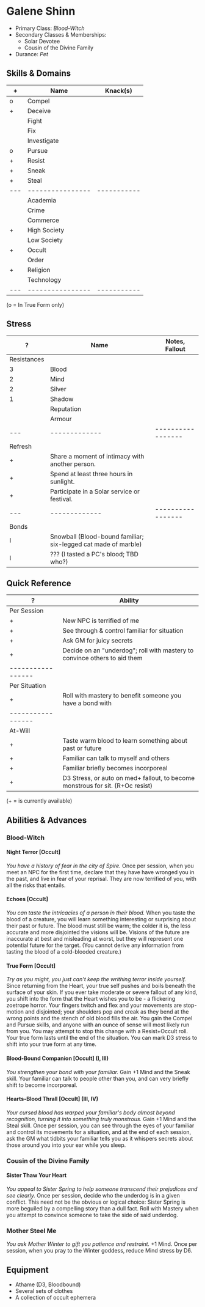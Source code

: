 # Galene Shinn
- Primary Class: *Blood-Witch*
- Secondary Classes & Memberships:
  - Solar Devotee
  - Cousin of the Divine Family
- Durance: *Pet*

## Skills & Domains
| + |  Name          |  Knack(s) |
|---|----------------|-----------|
| o |  Compel        |
| + |  Deceive       |
|   |  Fight         |
|   |  Fix           |
|   |  Investigate   |
| o |  Pursue        |
| + |  Resist        |
| + |  Sneak         |
| + |  Steal         |
|---|----------------|-----------|
|   |  Academia      |
|   |  Crime         |
|   |  Commerce      |
| + |  High Society  |
|   |  Low Society   |
| + |  Occult        |
|   |  Order         |
| + |  Religion      |
|   |  Technology    |
|---|----------------|-----------|
(o = In True Form only)

## Stress
| ? | Name        |  Notes, Fallout |
|---|-------------|-----------------|
| Resistances     |
| 3 | Blood       |
| 2 | Mind        |
| 2 | Silver      |
| 1 | Shadow      |
|   | Reputation  |
|   | Armour      |
|---|-------------|-----------------|
| Refresh         |
| + | Share a moment of intimacy with another person.
| + | Spend at least three hours in sunlight.
| + | Participate in a Solar service or festival.
|---|-------------|-----------------|
| Bonds           |
| I | Snowball (Blood-bound familiar; six-legged cat made of marble)
| I | ??? (I tasted a PC's blood; TBD who?)
## Quick Reference
| ? | Ability     |
|---|-------------|
| Per Session     |
| + | New NPC is terrified of me
| + | See through & control familiar for situation
| + | Ask GM for juicy secrets
| + | Decide on an "underdog"; roll with mastery to convince others to aid them
|-----------------|
| Per Situation   |
| + | Roll with mastery to benefit someone you have a bond with
|-----------------|
| At-Will         |
| + | Taste warm blood to learn something about past or future
| + | Familiar can talk to myself and others
| + | Familiar briefly becomes incorporeal
| + | D3 Stress, or auto on med+ fallout, to become monstrous for sit. (R+Oc resist)
(+ = is currently available)

## Abilities & Advances
### Blood-Witch
#### Night Terror [Occult]
*You have a history of fear in the city of Spire.* Once per session, when you
meet an NPC for the first time, declare that they have have wronged you in the
past, and live in fear of your reprisal. They are now terrified of you, with all
the risks that entails.
#### Echoes [Occult]
*You can taste the intricacies of a person in their blood.* When you taste the
blood of a creature, you will learn something interesting or surprising about
their past or future. The blood must still be warm; the colder it is, the less
accurate and more disjointed the visions will be. Visions of the future are
inaccurate at best and misleading at worst, but they will represent one
potential future for the target. (You cannot derive any information from
tasting the blood of a cold-blooded creature.)
#### True Form [Occult]
*Try as you might, you just can't keep the writhing terror inside yourself.*
Since returning from the Heart, your true self pushes and boils beneath the
surface of your skin. If you ever take moderate or severe fallout of any kind,
you shift into the form that the Heart wishes you to be - a flickering zoetrope
horror. Your fingers twitch and flex and your movements are stop-motion and
disjointed; your shoulders pop and creak as they bend at the wrong points and
the stench of old blood fills the air. You gain the Compel and Pursue skills,
and anyone with an ounce of sense will most likely run from you. You may attempt
to stop this change with a Resist+Occult roll. Your true form lasts until the
end of the situation. You can mark D3 stress to shift into your true form at any
time.
#### Blood-Bound Companion [Occult] (I, III)
*You strengthen your bond with your familiar.* Gain +1 Mind and the Sneak skill.
Your familiar can talk to people other than you, and can very briefly shift to
become incorporeal.
#### Hearts-Blood Thrall [Occult] (III, IV)
*Your cursed blood has warped your familiar's body almost beyond recognition,*
*turning it into something truly monstrous.* Gain +1 Mind and the Steal skill.
Once per session, you can see through the eyes of your familiar and control its
movements for a situation, and at the end of each session, ask the GM what
tidbits your familiar tells you as it whispers secrets about those around you
into your ear while you sleep.

### Cousin of the Divine Family
#### Sister Thaw Your Heart
*You appeal to Sister Spring to help someone transcend their prejudices and*
*see clearly.* Once per session, decide who the underdog is in a given conflict.
This need not be the obvious or logical choice: Sister Spring is more beguiled
by a compelling story than a dull fact. Roll with Mastery when you attempt to
convince someone to take the side of said underdog.
### Mother Steel Me
*You ask Mother Winter to gift you patience and restraint.*
+1 Mind. Once per session, when you pray to the Winter goddess, reduce Mind
stress by D6.

## Equipment
- Athame (D3, Bloodbound)
- Several sets of clothes
- A collection of occult ephemera